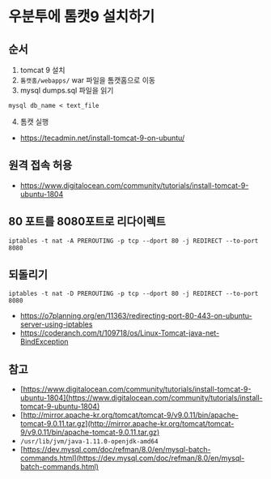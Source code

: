# 우분투에 톰캣9 설치하기

## 순서
1. tomcat 9 설치
2. `톰캣홈/webapps/` war 파일을 톰캣홈으로 이동
3. mysql dumps.sql 파일을 읽기

  `mysql db_name < text_file`

4. 톰캣 실행
- https://tecadmin.net/install-tomcat-9-on-ubuntu/

## 원격 접속 허용
- https://www.digitalocean.com/community/tutorials/install-tomcat-9-ubuntu-1804

## 80 포트를 8080포트로 리다이렉트
`iptables -t nat -A PREROUTING -p tcp --dport 80 -j REDIRECT --to-port 8080`
## 되돌리기
`iptables -t nat -D PREROUTING -p tcp --dport 80 -j REDIRECT --to-port 8080`
- https://o7planning.org/en/11363/redirecting-port-80-443-on-ubuntu-server-using-iptables
- https://coderanch.com/t/109718/os/Linux-Tomcat-java-net-BindException

## 참고

- [https://www.digitalocean.com/community/tutorials/install-tomcat-9-ubuntu-1804](https://www.digitalocean.com/community/tutorials/install-tomcat-9-ubuntu-1804)
- [http://mirror.apache-kr.org/tomcat/tomcat-9/v9.0.11/bin/apache-tomcat-9.0.11.tar.gz](http://mirror.apache-kr.org/tomcat/tomcat-9/v9.0.11/bin/apache-tomcat-9.0.11.tar.gz)
- `/usr/lib/jvm/java-1.11.0-openjdk-amd64`
- [https://dev.mysql.com/doc/refman/8.0/en/mysql-batch-commands.html](https://dev.mysql.com/doc/refman/8.0/en/mysql-batch-commands.html)
